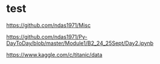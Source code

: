 # test

https://github.com/ndas1971/Misc

https://github.com/ndas1971/Py-DayToDay/blob/master/Module1/B2_24_25Sept/Day2.ipynb

https://www.kaggle.com/c/titanic/data



